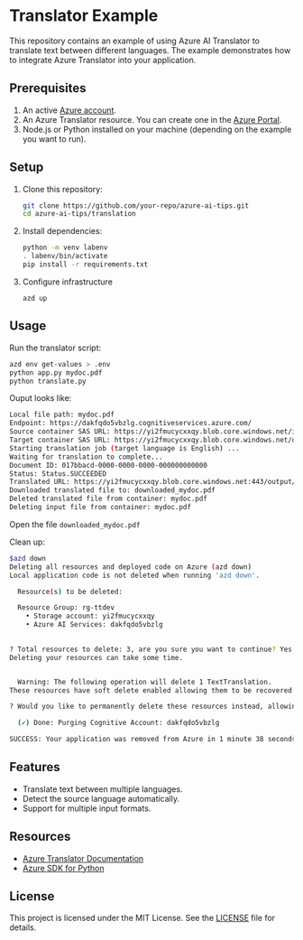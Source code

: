 # Translator Example

This repository contains an example of using Azure AI Translator to translate text between different languages. The example demonstrates how to integrate Azure Translator into your application.

## Prerequisites

1. An active [Azure account](https://azure.microsoft.com/free/).
2. An Azure Translator resource. You can create one in the [Azure Portal](https://portal.azure.com/).
3. Node.js or Python installed on your machine (depending on the example you want to run).

## Setup

1. Clone this repository:
    ```bash
    git clone https://github.com/your-repo/azure-ai-tips.git
    cd azure-ai-tips/translation
    ```

2. Install dependencies:
    ```bash
    python -m venv labenv
    . labenv/bin/activate
    pip install -r requirements.txt
    ```

3. Configure infrastructure
    ```
    azd up
    ```

## Usage

Run the translator script:
```bash
azd env get-values > .env
python app.py mydoc.pdf
python translate.py
```

Ouput looks like:
```bash
Local file path: mydoc.pdf
Endpoint: https://dakfqdo5vbzlg.cognitiveservices.azure.com/
Source container SAS URL: https://yi2fmucycxxqy.blob.core.windows.net/input
Target container SAS URL: https://yi2fmucycxxqy.blob.core.windows.net/output
Starting translation job (target language is English) ...
Waiting for translation to complete...
Document ID: 017bbacd-0000-0000-0000-000000000000
Status: Status.SUCCEEDED
Translated URL: https://yi2fmucycxxqy.blob.core.windows.net:443/output/mydoc.pdf
Downloaded translated file to: downloaded_mydoc.pdf
Deleted translated file from container: mydoc.pdf
Deleting input file from container: mydoc.pdf
```

Open the file `downloaded_mydoc.pdf`

Clean up: 

```bash
$azd down
Deleting all resources and deployed code on Azure (azd down)
Local application code is not deleted when running 'azd down'.

  Resource(s) to be deleted:

  Resource Group: rg-ttdev
    • Storage account: yi2fmucycxxqy
    • Azure AI Services: dakfqdo5vbzlg
  

? Total resources to delete: 3, are you sure you want to continue? Yes
Deleting your resources can take some time.


  Warning: The following operation will delete 1 TextTranslation.
These resources have soft delete enabled allowing them to be recovered for a period or time after deletion. During this period, their names may not be reused. In the future, you can use the argument --purge to skip this confirmation.

? Would you like to permanently delete these resources instead, allowing their names to be reused? Yes

  (✓) Done: Purging Cognitive Account: dakfqdo5vbzlg

SUCCESS: Your application was removed from Azure in 1 minute 38 seconds.
```

## Features

- Translate text between multiple languages.
- Detect the source language automatically.
- Support for multiple input formats.

## Resources

- [Azure Translator Documentation](https://learn.microsoft.com/azure/cognitive-services/translator/)
- [Azure SDK for Python](https://github.com/Azure/azure-sdk-for-python)

## License

This project is licensed under the MIT License. See the [LICENSE](../LICENSE) file for details.
